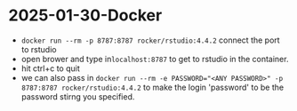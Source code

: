 # 2025-01-30-Docker


- `docker run --rm -p 8787:8787 rocker/rstudio:4.4.2` connect the port to rstudio
- open brower and type in`localhost:8787` to get to rstudio in the container.
- hit ctrl+c to quit
- we can also pass in `docker run --rm -e PASSWORD="<ANY PASSWORD>" -p 8787:8787 rocker/rstudio:4.4.2` to make the login 'password' to be the password stirng you specified.

